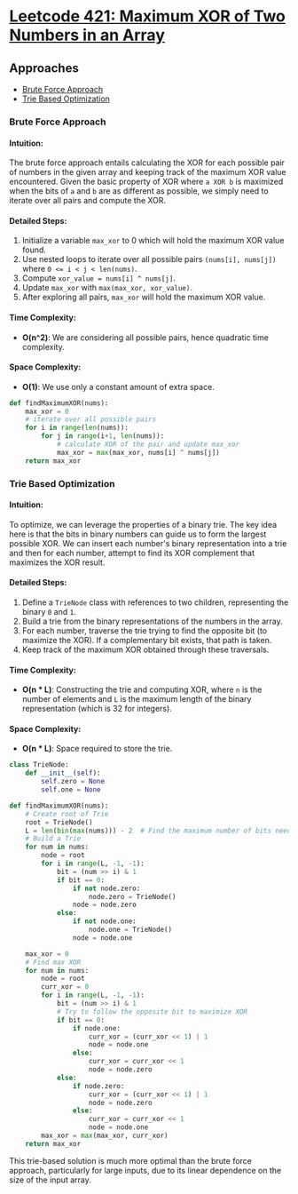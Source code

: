 # [Leetcode 421: Maximum XOR of Two Numbers in an Array](https://leetcode.com/problems/maximum-xor-of-two-numbers-in-an-array/)

## Approaches
- [Brute Force Approach](#brute-force-approach)
- [Trie Based Optimization](#trie-based-optimization)

### Brute Force Approach

#### Intuition:
The brute force approach entails calculating the XOR for each possible pair of numbers in the given array and keeping track of the maximum XOR value encountered. Given the basic property of XOR where `a XOR b` is maximized when the bits of `a` and `b` are as different as possible, we simply need to iterate over all pairs and compute the XOR.

#### Detailed Steps:
1. Initialize a variable `max_xor` to 0 which will hold the maximum XOR value found.
2. Use nested loops to iterate over all possible pairs `(nums[i], nums[j])` where `0 <= i < j < len(nums)`.
3. Compute `xor_value = nums[i] ^ nums[j]`.
4. Update `max_xor` with `max(max_xor, xor_value)`.
5. After exploring all pairs, `max_xor` will hold the maximum XOR value.

#### Time Complexity:
- **O(n^2)**: We are considering all possible pairs, hence quadratic time complexity.

#### Space Complexity:
- **O(1)**: We use only a constant amount of extra space.

```python
def findMaximumXOR(nums):
    max_xor = 0
    # iterate over all possible pairs
    for i in range(len(nums)):
        for j in range(i+1, len(nums)):
            # calculate XOR of the pair and update max_xor
            max_xor = max(max_xor, nums[i] ^ nums[j])
    return max_xor
```

### Trie Based Optimization

#### Intuition:
To optimize, we can leverage the properties of a binary trie. The key idea here is that the bits in binary numbers can guide us to form the largest possible XOR. We can insert each number's binary representation into a trie and then for each number, attempt to find its XOR complement that maximizes the XOR result.

#### Detailed Steps:
1. Define a `TrieNode` class with references to two children, representing the binary `0` and `1`.
2. Build a trie from the binary representations of the numbers in the array.
3. For each number, traverse the trie trying to find the opposite bit (to maximize the XOR). If a complementary bit exists, that path is taken.
4. Keep track of the maximum XOR obtained through these traversals.

#### Time Complexity:
- **O(n * L)**: Constructing the trie and computing XOR, where `n` is the number of elements and `L` is the maximum length of the binary representation (which is 32 for integers).

#### Space Complexity:
- **O(n * L)**: Space required to store the trie.

```python
class TrieNode:
    def __init__(self):
        self.zero = None
        self.one = None

def findMaximumXOR(nums):
    # Create root of Trie
    root = TrieNode()
    L = len(bin(max(nums))) - 2  # Find the maximum number of bits needed by the greatest number
    # Build a Trie
    for num in nums:
        node = root
        for i in range(L, -1, -1):
            bit = (num >> i) & 1
            if bit == 0:
                if not node.zero:
                    node.zero = TrieNode()
                node = node.zero
            else:
                if not node.one:
                    node.one = TrieNode()
                node = node.one

    max_xor = 0
    # Find max XOR
    for num in nums:
        node = root
        curr_xor = 0
        for i in range(L, -1, -1):
            bit = (num >> i) & 1
            # Try to follow the opposite bit to maximize XOR
            if bit == 0:
                if node.one:
                    curr_xor = (curr_xor << 1) | 1
                    node = node.one
                else:
                    curr_xor = curr_xor << 1
                    node = node.zero
            else:
                if node.zero:
                    curr_xor = (curr_xor << 1) | 1
                    node = node.zero
                else:
                    curr_xor = curr_xor << 1
                    node = node.one
        max_xor = max(max_xor, curr_xor)
    return max_xor
```
This trie-based solution is much more optimal than the brute force approach, particularly for large inputs, due to its linear dependence on the size of the input array.

